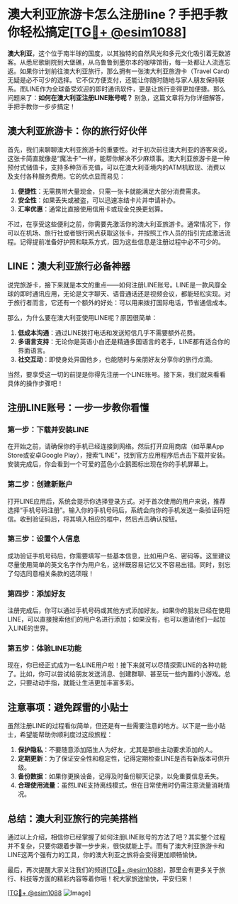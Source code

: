 # 澳大利亚旅游卡怎么注册line？手把手教你轻松搞定[[TG💪+ @esim1088](https://t.me/s/esim1088)]

**澳大利亚**，这个位于南半球的国度，以其独特的自然风光和多元文化吸引着无数游客。从悉尼歌剧院到大堡礁，从乌鲁鲁到墨尔本的咖啡馆街，每一处都让人流连忘返。如果你计划前往澳大利亚旅行，那么拥有一张澳大利亚旅游卡（Travel Card）无疑是必不可少的选择。它不仅方便支付，还能让你随时随地与家人朋友保持联系。而LINE作为全球备受欢迎的即时通讯软件，更是让旅行变得更加便捷。那么问题来了：**如何在澳大利亚注册LINE账号呢？** 别急，这篇文章将为你详细解答，手把手教你一步步搞定！

## **澳大利亚旅游卡：你的旅行好伙伴**

首先，我们来聊聊澳大利亚旅游卡的重要性。对于初次前往澳大利亚的游客来说，这张卡简直就像是“魔法卡”一样，能帮你解决不少麻烦事。澳大利亚旅游卡是一种预付式储值卡，支持多种货币充值，可以在澳大利亚境内的ATM机取现、消费以及支付各种服务费用。它的优点显而易见：

1. **便捷性**：无需携带大量现金，只需一张卡就能满足大部分消费需求。
2. **安全性**：如果丢失或被盗，可以迅速冻结卡片并申请补办。
3. **汇率优惠**：通常比直接使用信用卡或现金兑换更划算。

不过，在享受这些便利之前，你需要先激活你的澳大利亚旅游卡。通常情况下，你可以在机场、旅行社或者银行网点获取这张卡，并按照工作人员的指引完成激活流程。记得提前准备好护照和联系方式，因为这些信息是注册过程中必不可少的。

## **LINE：澳大利亚旅行必备神器**

说完旅游卡，接下来就是本文的重点——如何注册LINE账号。LINE是一款风靡全球的即时通讯应用，无论是文字聊天、语音通话还是视频会议，都能轻松实现。对于旅行者而言，它还有一个额外的好处：可以用来拨打国际电话，节省通信成本。

那么，为什么要在澳大利亚使用LINE呢？原因很简单：

1. **低成本沟通**：通过LINE拨打电话和发送短信几乎不需要额外花费。
2. **多语言支持**：无论你是英语小白还是精通多国语言的老手，LINE都有适合你的界面语言。
3. **社交互动**：即使身处异国他乡，也能随时与亲朋好友分享你的旅行点滴。

当然，要享受这一切的前提是你得先注册一个LINE账号。接下来，我们就来看看具体的操作步骤吧！

## **注册LINE账号：一步一步教你看懂**

### **第一步：下载并安装LINE**
在开始之前，请确保你的手机已经连接到网络。然后打开应用商店（如苹果App Store或安卓Google Play），搜索“LINE”，找到官方应用程序后点击下载并安装。安装完成后，你会看到一个可爱的蓝色小企鹅图标出现在你的手机屏幕上。

### **第二步：创建新账户**
打开LINE应用后，系统会提示你选择登录方式。对于首次使用的用户来说，推荐选择“手机号码注册”。输入你的手机号码后，系统会向你的手机发送一条验证码短信。收到验证码后，将其填入相应的框中，然后点击确认按钮。

### **第三步：设置个人信息**
成功验证手机号码后，你需要填写一些基本信息，比如用户名、密码等。这里建议尽量使用简单的英文名字作为用户名，这样既容易记忆又不容易出错。同时，别忘了勾选同意相关条款的选项哦！

### **第四步：添加好友**
注册完成后，你可以通过手机号码或其他方式添加好友。如果你的朋友已经在使用LINE，可以直接搜索他们的用户名进行添加；如果没有，也可以邀请他们一起加入LINE的世界。

### **第五步：体验LINE功能**
现在，你已经正式成为一名LINE用户啦！接下来就可以尽情探索LINE的各种功能了。比如，你可以尝试给朋友发送消息、创建群聊、甚至玩一些内置的小游戏。总之，只要动动手指，就能让生活更加丰富多彩。

## **注意事项：避免踩雷的小贴士**

虽然注册LINE的过程看似简单，但还是有一些需要注意的地方。以下是一些小贴士，希望能帮助你顺利度过这段旅程：

1. **保护隐私**：不要随意添加陌生人为好友，尤其是那些主动要求添加的人。
2. **定期更新**：为了保证安全性和稳定性，记得定期检查LINE是否有新版本可供升级。
3. **备份数据**：如果你更换设备，记得及时备份聊天记录，以免重要信息丢失。
4. **合理使用流量**：虽然LINE支持离线模式，但在日常使用时仍需注意流量消耗情况。

## **总结：澳大利亚旅行的完美搭档**

通过以上介绍，相信你已经掌握了如何注册LINE账号的方法了吧？其实整个过程并不复杂，只要你跟着步骤一步步来，很快就能上手。而有了澳大利亚旅游卡和LINE这两个强有力的工具，你的澳大利亚之旅将会变得更加顺畅愉快。

最后，再次提醒大家关注我们的频道[[TG💪+ @esim1088](https://t.me/s/esim1088)]，那里会有更多关于旅行、科技等方面的精彩内容等着你哦！祝大家旅途愉快，平安归来！

[[TG💪+ @esim1088](https://t.me/s/esim1088) ![Image](https://i.postimg.cc/4NQfJmqS/Snipaste-2025-05-13-00-14-12.png)]